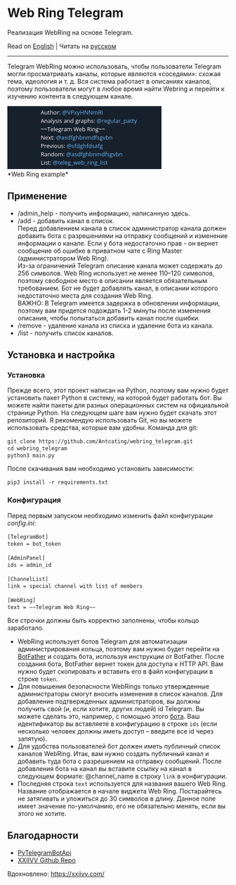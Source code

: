 # Web Ring Telegram
Реализация WebRing на основе Telegram.


Read on [English](https://github.com/Antcating/webring_telegram/blob/main/README.md) | Читать на [русском](https://github.com/Antcating/webring_telegram/blob/main/README_ru.md)

---

Telegram WebRing можно использовать, чтобы пользователи Telegram могли просматривать каналы, которые являются «соседями»: схожая тема, идеология и т. д. Вся система работает в описаниях каналов, поэтому пользователи могут в любое время найти Webring и перейти к изучению контента в следующем канале.
<p align="left">
    <img src="example.png"> </br>
    *Web Ring example*
</p>

## Применение

- /admin_help - получить информацию, написанную здесь.
- /add - добавить канал в список. </br>
Перед добавлением канала в список администратор канала должен добавить бота с разрешениями на отправку сообщений и изменение информации о канале. Если у бота недостаточно прав - он вернет сообщение об ошибке в приватном чате с Ring Master (администратором Web Ring). </br>
Из-за ограничений Telegram описание канала может содержать до 256 символов. Web Ring использует не менее 110–120 символов, поэтому свободное место в описании является обязательным требованием. Бот не будет добавлять канал, в описании которого недостаточно места для создания Web Ring. </br>
ВАЖНО: В Telegram имеется задержка в обновлении информации, поэтому вам придется подождать 1-2 минуты после изменения описания, чтобы попытаться добавить канал после ошибки. </br>
- /remove - удаление канала из списка и удаление бота из канала. </br>
- /list - получить список каналов.

## Установка и настройка
### Установка
Прежде всего, этот проект написан на Python, поэтому вам нужно будет установить пакет Python в систему, на которой будет работать бот. Вы можете найти пакеты для разных операционных систем на официальной странице Python.
На следующем шаге вам нужно будет скачать этот репозиторий. Я рекомендую использовать Git, но вы можете использовать средства, которые вам удобны.
Команда для git:
```
git clone https://github.com/Antcating/webring_telegram.git
cd webring_telegram
python3 main.py
```

После скачивания вам необходимо установить зависимости:
```
pip3 install -r requirements.txt
```

### Конфигурация
Перед первым запуском необходимо изменить файл конфигурации _config.ini_:
```
[TelegramBot]
token = bot_token

[AdminPanel]
ids = admin_id 

[ChannelList]
link = special channel with list of members 

[WebRing]
text = ~~Telegram Web Ring~~
```
Все строчки должны быть корректно заполнены, чтобы кольцо заработало.
- WebRing использует ботов Telegram для автоматизации администрирования кольца, поэтому вам нужно будет перейти на [BotFather](https://t.me/BotFather) и создать бота, используя инструкции от BotFather. После создания бота, BotFather вернет токен для доступа к HTTP API. Вам нужно будет скопировать и вставить его в файл конфигурации в строке `token`.
- Для повышения безопасности WebRings только утвержденные администраторы смогут вносить изменения в список каналов. Для добавление подтвержденных администраторов, вы должны получить свой (и, если хотите, других людей) id Telegram. Вы можете сделать это, например, с помощью этого [бота](https://t.me/userinfobot). Ваш идентификатор вы вставляете в конфигурацию в строке `ids` (если несколько человек должны иметь доступ – введите все id через запятую).
- Для удобства пользователей бот должен иметь публичный список каналов WebRing. Итак, вам нужно создать публичный канал и добавить туда бота с разрешением на отправку сообщений. После добавления бота на канал вы вставите ссылку на канал в следующем формате: @channel_name в строку `link` в конфигурации.
- Последняя строка `text` используется для названия вашего Web Ring. Название отображается в начале виджета Web Ring. Постарайтесь не затягивать и уложиться до 30 символов в длину. Данное поле имеет значение по-умолчанию, его не обязательно менять, если вы этого не хотите.

## Благодарности
- [PyTelegramBotApi](https://github.com/eternnoir/pyTelegramBotAPI)
- [XXIIVV Github Repo](https://github.com/XXIIVV)

Вдохновлено: https://xxiivv.com/
